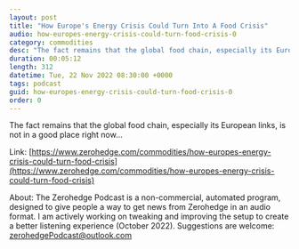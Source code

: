 ```yaml
---
layout: post
title: "How Europe's Energy Crisis Could Turn Into A Food Crisis"
audio: how-europes-energy-crisis-could-turn-food-crisis-0
category: commodities
desc: "The fact remains that the global food chain, especially its European links, is not in a good place right now..."
duration: 00:05:12
length: 312
datetime: Tue, 22 Nov 2022 08:30:00 +0000
tags: podcast
guid: how-europes-energy-crisis-could-turn-food-crisis-0
order: 0
---
```

The fact remains that the global food chain, especially its European links, is not in a good place right now...

Link: [https://www.zerohedge.com/commodities/how-europes-energy-crisis-could-turn-food-crisis](https://www.zerohedge.com/commodities/how-europes-energy-crisis-could-turn-food-crisis)

About: The Zerohedge Podcast is a non-commercial, automated program, designed to give people a way to get news from Zerohedge in an audio format.  I am actively working on tweaking and improving the setup to create a better listening experience (October 2022).  Suggestions are welcome: [zerohedgePodcast@outlook.com](mailto:zerohedgePodcast@outlook.com)